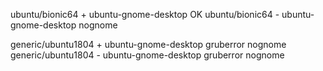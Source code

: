ubuntu/bionic64 + ubuntu-gnome-desktop OK
ubuntu/bionic64 - ubuntu-gnome-desktop nognome

generic/ubuntu1804 + ubuntu-gnome-desktop gruberror nognome
generic/ubuntu1804 - ubuntu-gnome-desktop gruberror nognome
